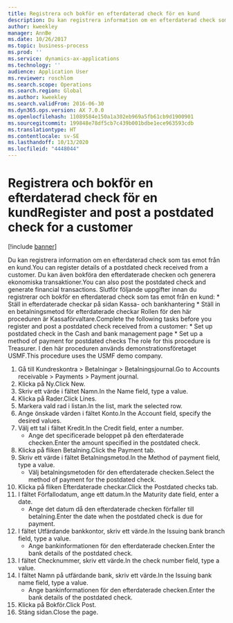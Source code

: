 ```yaml
---
title: Registrera och bokför en efterdaterad check för en kund
description: Du kan registrera information om en efterdaterad check som tas emot från en kund.
author: kweekley
manager: AnnBe
ms.date: 10/26/2017
ms.topic: business-process
ms.prod: ''
ms.service: dynamics-ax-applications
ms.technology: ''
audience: Application User
ms.reviewer: roschlom
ms.search.scope: Operations
ms.search.region: Global
ms.author: kweekley
ms.search.validFrom: 2016-06-30
ms.dyn365.ops.version: AX 7.0.0
ms.openlocfilehash: 11089584e150a1a302eb969a5fb61cb9d1900901
ms.sourcegitcommit: 199848e78df5cb7c439b001bdbe1ece963593cdb
ms.translationtype: HT
ms.contentlocale: sv-SE
ms.lasthandoff: 10/13/2020
ms.locfileid: "4448044"
---
```

# <a name="register-and-post-a-postdated-check-for-a-customer"></a><span data-ttu-id="18bf0-103">Registrera och bokför en efterdaterad check för en kund</span><span class="sxs-lookup"><span data-stu-id="18bf0-103">Register and post a postdated check for a customer</span></span>

[!include [banner](../../includes/banner.md)]

<span data-ttu-id="18bf0-104">Du kan registrera information om en efterdaterad check som tas emot från en kund.</span><span class="sxs-lookup"><span data-stu-id="18bf0-104">You can register details of a postdated check received from a customer.</span></span> <span data-ttu-id="18bf0-105">Du kan även bokföra den efterdaterade checken och generera ekonomiska transaktioner.</span><span class="sxs-lookup"><span data-stu-id="18bf0-105">You can also post the postdated check and generate financial transactions.</span></span>   <span data-ttu-id="18bf0-106">Slutför följande uppgifter innan du registrerar och bokför en efterdaterad check som tas emot från en kund:   \* Ställ in efterdaterade checkar på sidan Kassa- och bankhantering \* Ställ in en betalningsmetod för efterdaterade checkar   Rollen för den här proceduren är Kassaförvaltare.</span><span class="sxs-lookup"><span data-stu-id="18bf0-106">Complete the following tasks before you register and post a postdated check received from a customer:   \* Set up postdated check in the Cash and bank management page \* Set up a method of payment for postdated checks   The role for this procedure is Treasurer.</span></span> <span data-ttu-id="18bf0-107">I den här proceduren används demonstrationsföretaget USMF.</span><span class="sxs-lookup"><span data-stu-id="18bf0-107">This procedure uses the USMF demo company.</span></span>

1. <span data-ttu-id="18bf0-108">Gå till Kundreskontra > Betalningar > Betalningsjournal.</span><span class="sxs-lookup"><span data-stu-id="18bf0-108">Go to Accounts receivable > Payments > Payment journal.</span></span>
2. <span data-ttu-id="18bf0-109">Klicka på Ny.</span><span class="sxs-lookup"><span data-stu-id="18bf0-109">Click New.</span></span>
3. <span data-ttu-id="18bf0-110">Skriv ett värde i fältet Namn.</span><span class="sxs-lookup"><span data-stu-id="18bf0-110">In the Name field, type a value.</span></span>
4. <span data-ttu-id="18bf0-111">Klicka på Rader.</span><span class="sxs-lookup"><span data-stu-id="18bf0-111">Click Lines.</span></span>
5. <span data-ttu-id="18bf0-112">Markera vald rad i listan.</span><span class="sxs-lookup"><span data-stu-id="18bf0-112">In the list, mark the selected row.</span></span>
6. <span data-ttu-id="18bf0-113">Ange önskade värden i fältet Konto.</span><span class="sxs-lookup"><span data-stu-id="18bf0-113">In the Account field, specify the desired values.</span></span>
7. <span data-ttu-id="18bf0-114">Välj ett tal i fältet Kredit.</span><span class="sxs-lookup"><span data-stu-id="18bf0-114">In the Credit field, enter a number.</span></span>
    * <span data-ttu-id="18bf0-115">Ange det specificerade beloppet på den efterdaterade checken.</span><span class="sxs-lookup"><span data-stu-id="18bf0-115">Enter the amount specified in the postdated check.</span></span>  
8. <span data-ttu-id="18bf0-116">Klicka på fliken Betalning.</span><span class="sxs-lookup"><span data-stu-id="18bf0-116">Click the Payment tab.</span></span>
9. <span data-ttu-id="18bf0-117">Skriv ett värde i fältet Betalningsmetod.</span><span class="sxs-lookup"><span data-stu-id="18bf0-117">In the Method of payment field, type a value.</span></span>
    * <span data-ttu-id="18bf0-118">Välj betalningsmetoden för den efterdaterade checken.</span><span class="sxs-lookup"><span data-stu-id="18bf0-118">Select the method of payment for the postdated check.</span></span>  
10. <span data-ttu-id="18bf0-119">Klicka på fliken Efterdaterade checkar.</span><span class="sxs-lookup"><span data-stu-id="18bf0-119">Click the Postdated checks tab.</span></span>
11. <span data-ttu-id="18bf0-120">I fältet Förfallodatum, ange ett datum.</span><span class="sxs-lookup"><span data-stu-id="18bf0-120">In the Maturity date field, enter a date.</span></span>
    * <span data-ttu-id="18bf0-121">Ange det datum då den efterdaterade checken förfaller till betalning.</span><span class="sxs-lookup"><span data-stu-id="18bf0-121">Enter the date when the postdated check is due for payment.</span></span>  
12. <span data-ttu-id="18bf0-122">I fältet Utfärdande bankkontor, skriv ett värde.</span><span class="sxs-lookup"><span data-stu-id="18bf0-122">In the Issuing bank branch field, type a value.</span></span>
    * <span data-ttu-id="18bf0-123">Ange bankinformationen för den efterdaterade checken.</span><span class="sxs-lookup"><span data-stu-id="18bf0-123">Enter the bank details of the postdated check.</span></span>  
13. <span data-ttu-id="18bf0-124">I fältet Checknummer, skriv ett värde.</span><span class="sxs-lookup"><span data-stu-id="18bf0-124">In the check number field, type a value.</span></span>
14. <span data-ttu-id="18bf0-125">I fältet Namn på utfärdande bank, skriv ett värde.</span><span class="sxs-lookup"><span data-stu-id="18bf0-125">In the Issuing bank name field, type a value.</span></span>
    * <span data-ttu-id="18bf0-126">Ange bankinformationen för den efterdaterade checken.</span><span class="sxs-lookup"><span data-stu-id="18bf0-126">Enter the bank details of the postdated check.</span></span>  
15. <span data-ttu-id="18bf0-127">Klicka på Bokför.</span><span class="sxs-lookup"><span data-stu-id="18bf0-127">Click Post.</span></span>
16. <span data-ttu-id="18bf0-128">Stäng sidan.</span><span class="sxs-lookup"><span data-stu-id="18bf0-128">Close the page.</span></span>


